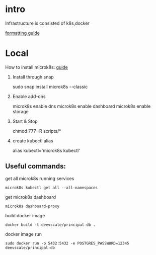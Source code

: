 # intro

Infrastructure is consisted of k8s,docker
    
[formatting guide][1]

# Local
How to install microk8s: [guide][2]

1. Install through snap


    sudo snap install microk8s --classic

2. Enable add-ons


    microk8s enable dns
    microk8s enable dashboard
    microk8s enable storage

3. Start & Stop
    

    chmod 777 -R scripts/*     

4. create kubectl alias


    alias kubectl='microk8s kubectl'


## Useful commands:


get all microk8s running services

    microk8s kubectl get all --all-namespaces

get microk8s dashboard

    microk8s dashboard-proxy

build docker image

    docker build -t deevscale/principal-db .


docker image run

    sudo docker run -p 5432:5432 -e POSTGRES_PASSWORD=12345 deevscale/principal-db

[1]: <https://www.markdownguide.org/basic-syntax/>
[2]: <https://ubuntu.com/tutorials/install-a-local-kubernetes-with-microk8s>
[3]: <https://github.com/canonical/microk8s>
[4]: <https://blog.antosubash.com/posts/deploy-docker-registry-and-postgres-database-in-micro-k8s>